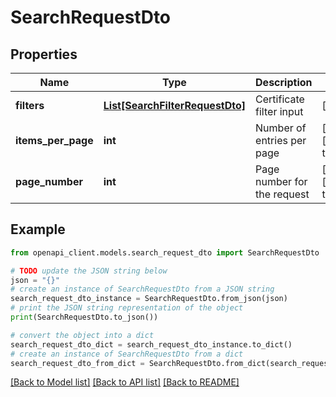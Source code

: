 # SearchRequestDto


## Properties

Name | Type | Description | Notes
------------ | ------------- | ------------- | -------------
**filters** | [**List[SearchFilterRequestDto]**](SearchFilterRequestDto.md) | Certificate filter input | [optional] 
**items_per_page** | **int** | Number of entries per page | [optional] [default to 10]
**page_number** | **int** | Page number for the request | [optional] [default to 1]

## Example

```python
from openapi_client.models.search_request_dto import SearchRequestDto

# TODO update the JSON string below
json = "{}"
# create an instance of SearchRequestDto from a JSON string
search_request_dto_instance = SearchRequestDto.from_json(json)
# print the JSON string representation of the object
print(SearchRequestDto.to_json())

# convert the object into a dict
search_request_dto_dict = search_request_dto_instance.to_dict()
# create an instance of SearchRequestDto from a dict
search_request_dto_from_dict = SearchRequestDto.from_dict(search_request_dto_dict)
```
[[Back to Model list]](../README.md#documentation-for-models) [[Back to API list]](../README.md#documentation-for-api-endpoints) [[Back to README]](../README.md)


